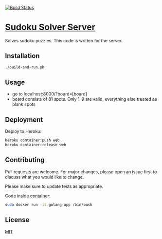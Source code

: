 [![Build Status](https://travis-ci.org/bhowmikp/sudoku-solver-server.svg?branch=master)](https://travis-ci.org/bhowmikp/sudoku-solver-server)

# [Sudoku Solver Server](https://dry-hollows-45767.herokuapp.com/)
Solves sudoku puzzles. This code is written for the server.

## Installation

```bash
./build-and-run.sh
```

## Usage

- go to localhost:8000/?board=[board]
- board consists of 81 spots. Only 1-9 are valid, everything else treated as blank spots

## Deployment

Deploy to Heroku:
```sh
heroku container:push web
heroku container:release web
```

## Contributing
Pull requests are welcome. For major changes, please open an issue first to discuss what you would like to change.

Please make sure to update tests as appropriate.

Code inside container:
```sh
sudo docker run -it golang-app /bin/bash
```

## License
[MIT](https://choosealicense.com/licenses/mit/)

